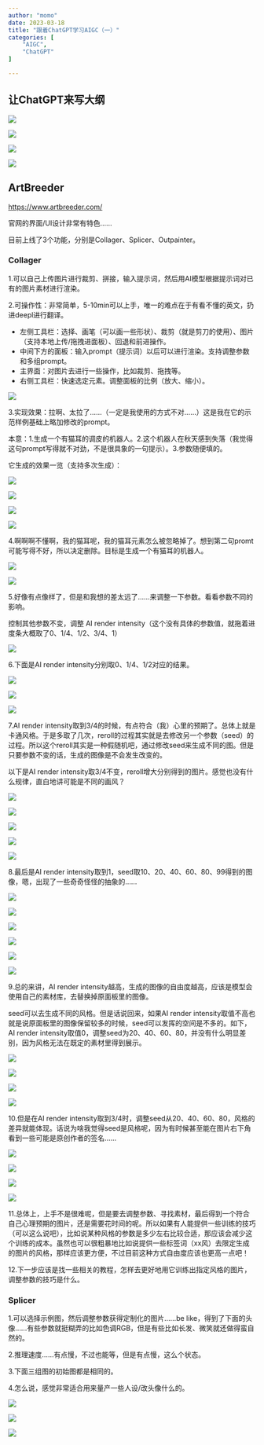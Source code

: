 ```yaml
---
author: "momo"
date: 2023-03-18
title: "跟着ChatGPT学习AIGC（一）"
categories: [
    "AIGC",
    "ChatGPT"
]

---
```


## 让ChatGPT来写大纲

![](https://halfbit.oss-cn-hangzhou.aliyuncs.com/2023-03-186.06.07.png)

![](https://halfbit.oss-cn-hangzhou.aliyuncs.com/2023-03-186.08.56.png)

![](https://halfbit.oss-cn-hangzhou.aliyuncs.com/2023-03-186.13.05.png)

![](https://halfbit.oss-cn-hangzhou.aliyuncs.com/2023-03-186.15.15.png)



## ArtBreeder

https://www.artbreeder.com/

官网的界面/UI设计非常有特色……

目前上线了3个功能，分别是Collager、Splicer、Outpainter。

### Collager

1.可以自己上传图片进行裁剪、拼接，输入提示词，然后用AI模型根据提示词对已有的图片素材进行渲染。

2.可操作性：非常简单，5-10min可以上手，唯一的难点在于有看不懂的英文，扔进deepl进行翻译。

- 左侧工具栏：选择、画笔（可以画一些形状）、裁剪（就是剪刀的使用）、图片（支持本地上传/拖拽进面板）、回退和前进操作。
- 中间下方的面板：输入prompt（提示词）以后可以进行渲染。支持调整参数和多组prompt。
- 主界面：对图片去进行一些操作，比如裁剪、拖拽等。
- 右侧工具栏：快速选定元素。调整面板的比例（放大、缩小）。

![](https://halfbit.oss-cn-hangzhou.aliyuncs.com/2023-03-186.36.03.png)

3.实现效果：拉啊、太拉了……（一定是我使用的方式不对……）这是我在它的示范样例基础上略加修改的prompt。

本意：1.生成一个有猫耳的调皮的机器人。2.这个机器人在秋天感到失落（我觉得这句prompt写得就不对劲，不是很具象的一句提示）。3.参数随便填的。

它生成的效果一览（支持多次生成）：

![](https://halfbit.oss-cn-hangzhou.aliyuncs.com/2023-03-186.44.49.png)

![](https://halfbit.oss-cn-hangzhou.aliyuncs.com/2023-03-186.45.13.png)

![](https://halfbit.oss-cn-hangzhou.aliyuncs.com/2023-03-186.47.01.png)

![](https://halfbit.oss-cn-hangzhou.aliyuncs.com/2023-03-186.47.57.png)



4.啊啊啊不懂啊，我的猫耳呢，我的猫耳元素怎么被忽略掉了。想到第二句promt可能写得不好，所以决定删除。目标是生成一个有猫耳的机器人。

![](https://halfbit.oss-cn-hangzhou.aliyuncs.com/2023-03-186.53.45.png)

![](https://halfbit.oss-cn-hangzhou.aliyuncs.com/2023-03-186.54.25.png)

5.好像有点像样了，但是和我想的差太远了……来调整一下参数。看看参数不同的影响。

控制其他参数不变，调整 AI render intensity（这个没有具体的参数值，就拖着进度条大概取了0、1/4、1/2、3/4、1）

![](https://halfbit.oss-cn-hangzhou.aliyuncs.com/2023-03-186.57.01.png)

6.下面是AI render intensity分别取0、1/4、1/2对应的结果。

![](https://halfbit.oss-cn-hangzhou.aliyuncs.com/2023-03-187.00.49.png)

![](https://halfbit.oss-cn-hangzhou.aliyuncs.com/2023-03-187.02.50.png)

![](https://halfbit.oss-cn-hangzhou.aliyuncs.com/2023-03-187.03.17.png)

7.AI render intensity取到3/4的时候，有点符合（我）心里的预期了。总体上就是卡通风格。于是多取了几次，reroll的过程其实就是去修改另一个参数（seed）的过程。所以这个reroll其实是一种假随机吧，通过修改seed来生成不同的图。但是只要参数不变的话，生成的图像是不会发生改变的。

以下是AI render intensity取3/4不变，reroll增大分别得到的图片。感觉也没有什么规律，直白地讲可能是不同的画风？

![](https://halfbit.oss-cn-hangzhou.aliyuncs.com/2023-03-187.04.17.png)

![](https://halfbit.oss-cn-hangzhou.aliyuncs.com/2023-03-187.05.11.png)

![](https://halfbit.oss-cn-hangzhou.aliyuncs.com/2023-03-187.04.56.png)

![](https://halfbit.oss-cn-hangzhou.aliyuncs.com/2023-03-187.12.11.png)

![](https://halfbit.oss-cn-hangzhou.aliyuncs.com/2023-03-187.14.07.png)

8.最后是AI render intensity取到1，seed取10、20、40、60、80、99得到的图像，嗯，出现了一些奇奇怪怪的抽象的……

![](https://halfbit.oss-cn-hangzhou.aliyuncs.com/2023-03-187.15.42.png)

![](https://halfbit.oss-cn-hangzhou.aliyuncs.com/2023-03-187.16.28.png)

![](https://halfbit.oss-cn-hangzhou.aliyuncs.com/2023-03-187.17.12.png)

![](https://halfbit.oss-cn-hangzhou.aliyuncs.com/2023-03-187.18.14.png)

![](https://halfbit.oss-cn-hangzhou.aliyuncs.com/2023-03-187.18.50.png)

![](https://halfbit.oss-cn-hangzhou.aliyuncs.com/2023-03-187.19.12.png)

9.总的来讲，AI render intensity越高，生成的图像的自由度越高，应该是模型会使用自己的素材库，去替换掉原面板里的图像。

seed可以去生成不同的风格。但是话说回来，如果AI render intensity取值不高也就是说原面板里的图像保留较多的时候，seed可以发挥的空间是不多的。如下，AI render intensity取值0，调整seed为20、40、60、80，并没有什么明显差别，因为风格无法在既定的素材里得到展示。

![](https://halfbit.oss-cn-hangzhou.aliyuncs.com/2023-03-187.23.09.png)

![](https://halfbit.oss-cn-hangzhou.aliyuncs.com/2023-03-187.24.08.png)

![](https://halfbit.oss-cn-hangzhou.aliyuncs.com/2023-03-187.24.34.png)

![](https://halfbit.oss-cn-hangzhou.aliyuncs.com/2023-03-187.25.38.png)

10.但是在AI render intensity取到3/4时，调整seed从20、40、60、80，风格的差异就能体现。话说为啥我觉得seed是风格呢，因为有时候甚至能在图片右下角看到一些可能是原创作者的签名……

![](https://halfbit.oss-cn-hangzhou.aliyuncs.com/2023-03-187.26.22.png)

![](https://halfbit.oss-cn-hangzhou.aliyuncs.com/2023-03-187.27.18.png)

![](https://halfbit.oss-cn-hangzhou.aliyuncs.com/2023-03-187.27.37.png)

![](https://halfbit.oss-cn-hangzhou.aliyuncs.com/2023-03-187.28.15.png)

11.总体上，上手不是很难呢，但是要去调整参数、寻找素材，最后得到一个符合自己心理预期的图片，还是需要花时间的呢。所以如果有人能提供一些训练的技巧（可以这么说吧），比如说某种风格的参数是多少左右比较合适，那应该会减少这个训练的成本。虽然也可以很粗暴地比如说提供一些标签词（xx风）去限定生成的图片的风格，那样应该更方便，不过目前这种方式自由度应该也更高一点吧！

12.下一步应该是找一些相关的教程，怎样去更好地用它训练出指定风格的图片，调整参数的技巧是什么。

### Splicer

1.可以选择示例图，然后调整参数获得定制化的图片……be like，得到了下面的头像……有些参数就挺糊弄的比如色调RGB，但是有些比如长发、微笑就还做得蛮自然的。

2.推理速度……有点慢，不过也能等，但是有点慢，这么个状态。

3.下面三组图的初始图都是相同的。

4.怎么说，感觉非常适合用来量产一些人设/改头像什么的。

![](https://halfbit.oss-cn-hangzhou.aliyuncs.com/2023-03-1811.18.04.png)



![](https://halfbit.oss-cn-hangzhou.aliyuncs.com/2023-03-1811.18.22.png)

![](https://halfbit.oss-cn-hangzhou.aliyuncs.com/2023-03-1811.07.31.png)
